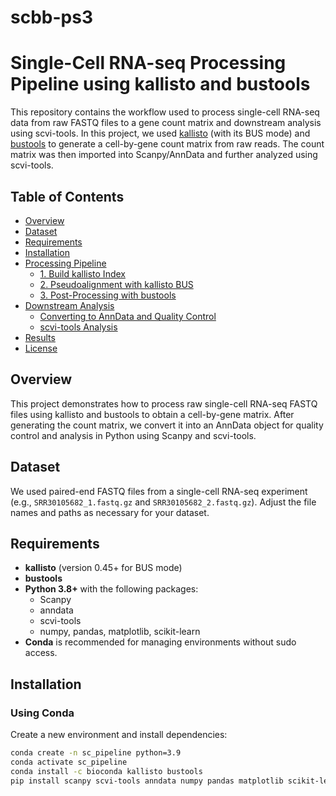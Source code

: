 # scbb-ps3
# Single-Cell RNA-seq Processing Pipeline using kallisto and bustools

This repository contains the workflow used to process single-cell RNA-seq data from raw FASTQ files to a gene count matrix and downstream analysis using scvi-tools. In this project, we used [kallisto](https://pachterlab.github.io/kallisto/) (with its BUS mode) and [bustools](https://bustools.github.io/) to generate a cell-by-gene count matrix from raw reads. The count matrix was then imported into Scanpy/AnnData and further analyzed using scvi-tools.

## Table of Contents

- [Overview](#overview)
- [Dataset](#dataset)
- [Requirements](#requirements)
- [Installation](#installation)
- [Processing Pipeline](#processing-pipeline)
  - [1. Build kallisto Index](#1-build-kallisto-index)
  - [2. Pseudoalignment with kallisto BUS](#2-pseudoalignment-with-kallisto-bus)
  - [3. Post-Processing with bustools](#3-post-processing-with-bustools)
- [Downstream Analysis](#downstream-analysis)
  - [Converting to AnnData and Quality Control](#converting-to-anndata-and-quality-control)
  - [scvi-tools Analysis](#scvi-tools-analysis)
- [Results](#results)
- [License](#license)

## Overview

This project demonstrates how to process raw single-cell RNA-seq FASTQ files using kallisto and bustools to obtain a cell-by-gene matrix. After generating the count matrix, we convert it into an AnnData object for quality control and analysis in Python using Scanpy and scvi-tools.

## Dataset

We used paired-end FASTQ files from a single-cell RNA-seq experiment (e.g., `SRR30105682_1.fastq.gz` and `SRR30105682_2.fastq.gz`). Adjust the file names and paths as necessary for your dataset.

## Requirements

- **kallisto** (version 0.45+ for BUS mode)
- **bustools**
- **Python 3.8+** with the following packages:
  - Scanpy
  - anndata
  - scvi-tools
  - numpy, pandas, matplotlib, scikit-learn
- **Conda** is recommended for managing environments without sudo access.

## Installation

### Using Conda

Create a new environment and install dependencies:
```bash
conda create -n sc_pipeline python=3.9
conda activate sc_pipeline
conda install -c bioconda kallisto bustools
pip install scanpy scvi-tools anndata numpy pandas matplotlib scikit-learn
